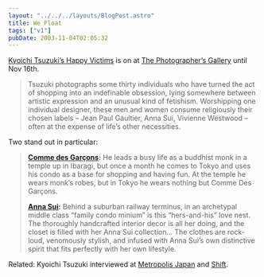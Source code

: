 ```yaml
---
layout: "../../../layouts/BlogPost.astro"
title: We Float
tags: ["v1"]
pubDate: 2003-11-04T02:05:32
---
```


[Kyoichi Tsuzuki&#8217;s Happy Victims][1] is on at [The Photographer&#8217;s Gallery][2] until Nov 16th.

> Tsuzuki photographs some thirty individuals who have turned the act of shopping into an indefinable obsession, lying somewhere between artistic expression and an unusual kind of fetishism. Worshipping one individual designer, these men and women consume religiously their chosen labels &#8211; Jean Paul Gaultier, Anna Sui, Vivienne Westwood &#8211; often at the expense of life&#8217;s other necessities.

Two stand out in particular:

> **[Comme des Gar&ccedil;ons][3]:**
> He leads a busy life as a buddhist monk in a temple up in Ibaragi, but once a month he comes to Tokyo and uses his condo as a base for shopping and having fun. At the temple he wears monk&#8217;s robes, but in Tokyo he wears nothing but Comme Des Gar&ccedil;ons.
>
> **[Anna Sui][4]:**
> Behind a suburban railway terminus, in an archetypal middle class &#8220;family condo minium&#8221; is this &#8220;hers-and-his&#8221; love nest. The thoroughly handcrafted interior decor is all her doing, and the closet is filled with her Anna Sui collection&#8230; The clothes are rock-loud, venomously stylish, and infused with Anna Sui&#8217;s own distinctive spirit that fits perfectly with her own lifestyle.

Related: Kyoichi Tsuzuki interviewed at [Metropolis Japan][5] and [Shift][6].

[1]: http://www.photonet.org.uk/programme/current/metinides/metinides.html
[2]: http://www.photonet.org.uk/
[3]: http://www.photonet.org.uk/programme/current/metinides/metinides2.html
[4]: http://www.photonet.org.uk/programme/current/metinides/metinides1.html
[5]: http://metropolis.japantoday.com/tokyo/422/interview.asp "Metropolis Japan: In Person: Tsuzuki style"
[6]: http://www.shift.com/content/web/480/1.html "Shift: Profile: The Design of Everyday Things"
